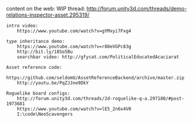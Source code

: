 content on the web:
	WIP thread:
		http://forum.unity3d.com/threads/demo-relations-inspector-asset.295319/

	intro video:
		https://www.youtube.com/watch?v=gYMxyi7Fxg4

	type inheritance demo: 
		https://www.youtube.com/watch?v=r88eVGPc83g
		http://bit.ly/18So5Bu
		searchbar video: http://gfycat.com/PoliticalEducatedAcaciarat

	Asset reference code:
		https://github.com/seldomU/AssetReferenceBackend/archive/master.zip
		http://youtu.be/PqZJJne9DkY

	Roguelike board configs:
		http://forum.unity3d.com/threads/2d-roguelike-q-a.297180/#post-1973681
		https://www.youtube.com/watch?v=lE5_2n6x4V0
		I:\code\NeoScavengers